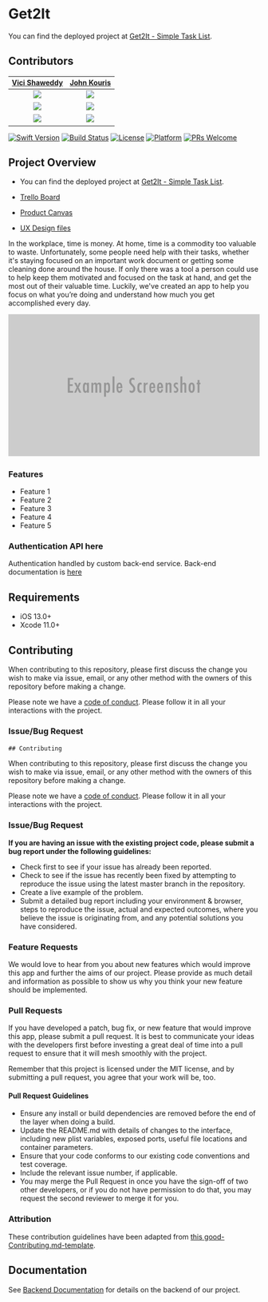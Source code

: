 # Get2It

You can find the deployed project at [Get2It - Simple Task List](https://testflight.apple.com/join/2xUU7jVe).

## Contributors

| [Vici Shaweddy](https://github.com/vshaweddy) | [John Kouris](https://github.com/jdkouris) |
| :-----------------------------------------------------------------------------------------------------------: | :-----------------------------------------------------------------------------------------------------------: |
| [<img src="https://github.com/Lambda-School-Labs/get2it-ios/blob/master/Images/Vici.jpg" width = "200" />](https://github.com/vshaweddy)                       |                      [<img src="https://github.com/Lambda-School-Labs/get2it-ios/blob/master/Images/John.png" width = "200" />](https://github.com/jdkouris)
|                 [<img src="https://github.com/favicon.ico" width="15"> ](https://github.com/vshaweddy)                 |            [<img src="https://github.com/favicon.ico" width="15"> ](https://github.com/jdkouris)             |           
| [ <img src="https://static.licdn.com/sc/h/al2o9zrvru7aqj8e1x2rzsrca" width="15"> ](https://www.linkedin.com/in/vicishaweddy/) | [ <img src="https://static.licdn.com/sc/h/al2o9zrvru7aqj8e1x2rzsrca" width="15"> ](https://www.linkedin.com/in/johndkouris/) | 


[![Swift Version][swift-image]][swift-url]
[![Build Status][travis-image]][travis-url]
[![License][license-image]][license-url]
[![Platform](https://img.shields.io/cocoapods/p/LFAlertController.svg?style=flat)](http://cocoapods.org/pods/LFAlertController)
[![PRs Welcome](https://img.shields.io/badge/PRs-welcome-brightgreen.svg?style=flat-square)](http://makeapullrequest.com)

## Project Overview

- You can find the deployed project at [Get2It - Simple Task List](https://testflight.apple.com/join/2xUU7jVe).

- [Trello Board](https://trello.com/b/op90zWa0/labspt9-get2it)

- [Product Canvas](https://www.notion.so/f6289b7ccdf846118fb41efab856b305?v=9d08751813d14eef9f5978b994087ee0)

- [UX Design files](https://www.figma.com/file/HLt3TqwZmZHbmLaTNvfGq4/Get2It---iOS?node-id=85%3A342)

In the workplace, time is money. At  home, time is a commodity too valuable to waste. Unfortunately, some people need help with their tasks, whether it's staying focused on an important work document or getting some cleaning done around the house. If only there was a tool a person could use to help keep them motivated and focused on the task at hand, and get the most out of their valuable time. Luckily, we've created an app to help you focus on what you’re doing and understand how much you get accomplished every day.

![](header.png)

### Features

-    Feature 1
-    Feature 2
-    Feature 3
-    Feature 4
-    Feature 5

### Authentication API here

Authentication handled by custom back-end service. Back-end documentation is [here](https://github.com/Lambda-School-Labs/get2it-be)

## Requirements

-   iOS 13.0+
-   Xcode 11.0+

## Contributing

When contributing to this repository, please first discuss the change you wish to make via issue, email, or any other method with the owners of this repository before making a change.

Please note we have a [code of conduct](./CODE_OF_CONDUCT.md). Please follow it in all your interactions with the project.

### Issue/Bug Request

    ## Contributing

When contributing to this repository, please first discuss the change you wish to make via issue, email, or any other method with the owners of this repository before making a change.

Please note we have a [code of conduct](./code_of_conduct.md). Please follow it in all your interactions with the project.

### Issue/Bug Request

 **If you are having an issue with the existing project code, please submit a bug report under the following guidelines:**
 - Check first to see if your issue has already been reported.
 - Check to see if the issue has recently been fixed by attempting to reproduce the issue using the latest master branch in the repository.
 - Create a live example of the problem.
 - Submit a detailed bug report including your environment & browser, steps to reproduce the issue, actual and expected outcomes,  where you believe the issue is originating from, and any potential solutions you have considered.

### Feature Requests

We would love to hear from you about new features which would improve this app and further the aims of our project. Please provide as much detail and information as possible to show us why you think your new feature should be implemented.

### Pull Requests

If you have developed a patch, bug fix, or new feature that would improve this app, please submit a pull request. It is best to communicate your ideas with the developers first before investing a great deal of time into a pull request to ensure that it will mesh smoothly with the project.

Remember that this project is licensed under the MIT license, and by submitting a pull request, you agree that your work will be, too.

#### Pull Request Guidelines

- Ensure any install or build dependencies are removed before the end of the layer when doing a build.
- Update the README.md with details of changes to the interface, including new plist variables, exposed ports, useful file locations and container parameters.
- Ensure that your code conforms to our existing code conventions and test coverage.
- Include the relevant issue number, if applicable.
- You may merge the Pull Request in once you have the sign-off of two other developers, or if you do not have permission to do that, you may request the second reviewer to merge it for you.

### Attribution

These contribution guidelines have been adapted from [this good-Contributing.md-template](https://gist.github.com/PurpleBooth/b24679402957c63ec426).


## Documentation

See [Backend Documentation](https://github.com/Lambda-School-Labs/get2it-be) for details on the backend of our project.


[swift-image]: https://img.shields.io/badge/swift-3.0-orange.svg
[swift-url]: https://swift.org/
[license-image]: https://img.shields.io/badge/License-MIT-blue.svg
[license-url]: LICENSE
[travis-image]: https://img.shields.io/travis/dbader/node-datadog-metrics/master.svg?style=flat-square
[travis-url]: https://travis-ci.org/dbader/node-datadog-metrics
[codebeat-image]: https://codebeat.co/badges/c19b47ea-2f9d-45df-8458-b2d952fe9dad
[codebeat-url]: https://codebeat.co/projects/github-com-vsouza-awesomeios-com

